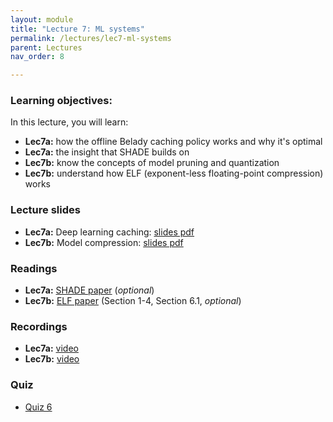 ```yaml
---
layout: module
title: "Lecture 7: ML systems"
permalink: /lectures/lec7-ml-systems
parent: Lectures
nav_order: 8

---
```


### Learning objectives:

In this lecture, you will learn:

* **Lec7a:** how the offline Belady caching policy works and why it's optimal
* **Lec7a:** the insight that SHADE builds on
* **Lec7b:** know the concepts of model pruning and quantization
* **Lec7b:** understand how ELF (exponent-less floating-point compression) works


### Lecture slides

* **Lec7a:** Deep learning caching: [slides pdf](/ds5110-cs5501-spring24/assets/docs/lec7a-dl-caching.pdf)
* **Lec7b:** Model compression: [slides pdf](/ds5110-cs5501-spring24/assets/docs/lec7b-ptm-compression.pdf)


### Readings 

* **Lec7a:** [SHADE paper](https://www.usenix.org/conference/fast23/presentation/khan) (*optional*)
* **Lec7b:** [ELF paper](https://arxiv.org/pdf/2402.13429.pdf) (Section 1-4, Section 6.1, *optional*)


### Recordings

* **Lec7a:** [video](https://edstem.org/us/courses/53518/discussion/4593216)
* **Lec7b:** [video](https://edstem.org/us/courses/53518/discussion/4620768)


### Quiz

* [Quiz 6](https://forms.gle/9nDT5FS3dej2cVQt6)


